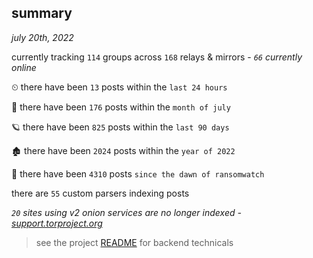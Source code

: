 
## summary
_july 20th, 2022_

currently tracking `114` groups across `168` relays & mirrors - _`66` currently online_

⏲ there have been `13` posts within the `last 24 hours`

🦈 there have been `176` posts within the `month of july`

🪐 there have been `825` posts within the `last 90 days`

🏚 there have been `2024` posts within the `year of 2022`

🦕 there have been `4310` posts `since the dawn of ransomwatch`

there are `55` custom parsers indexing posts

_`20` sites using v2 onion services are no longer indexed - [support.torproject.org](https://support.torproject.org/onionservices/v2-deprecation/)_

> see the project [README](https://github.com/joshhighet/ransomwatch#ransomwatch--) for backend technicals
